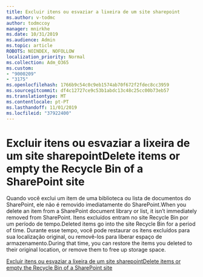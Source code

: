 ```yaml
---
title: Excluir itens ou esvaziar a lixeira de um site sharepoint
ms.author: v-todmc
author: todmccoy
manager: mnirkhe
ms.date: 10/31/2019
ms.audience: Admin
ms.topic: article
ROBOTS: NOINDEX, NOFOLLOW
localization_priority: Normal
ms.collection: Adm_O365
ms.custom:
- "9000209"
- "3175"
ms.openlocfilehash: 1766b9c54c0c9eb1574ab70f672f2fdec8cc3959
ms.sourcegitcommit: df4c12727ce9c53b1abdc13c48c25cc00b73eb57
ms.translationtype: MT
ms.contentlocale: pt-PT
ms.lasthandoff: 11/01/2019
ms.locfileid: "37922400"
---
```

# <a name="delete-items-or-empty-the-recycle-bin-of-a-sharepoint-site"></a><span data-ttu-id="4e330-102">Excluir itens ou esvaziar a lixeira de um site sharepoint</span><span class="sxs-lookup"><span data-stu-id="4e330-102">Delete items or empty the Recycle Bin of a SharePoint site</span></span> 

<span data-ttu-id="4e330-103">Quando você exclui um item de uma biblioteca ou lista de documentos do SharePoint, ele não é removido imediatamente do SharePoint.</span><span class="sxs-lookup"><span data-stu-id="4e330-103">When you delete an item from a SharePoint document library or list, it isn’t immediately removed from SharePoint.</span></span> <span data-ttu-id="4e330-104">Itens excluídos entram no site Recycle Bin por um período de tempo.</span><span class="sxs-lookup"><span data-stu-id="4e330-104">Deleted items go into the site Recycle Bin for a period of time.</span></span> <span data-ttu-id="4e330-105">Durante esse tempo, você pode restaurar os itens excluídos para sua localização original, ou removê-los para liberar espaço de armazenamento.</span><span class="sxs-lookup"><span data-stu-id="4e330-105">During that time, you can restore the items you deleted to their original location, or remove them to free up storage space.</span></span>

[<span data-ttu-id="4e330-106">Excluir itens ou esvaziar a lixeira de um site sharepoint</span><span class="sxs-lookup"><span data-stu-id="4e330-106">Delete items or empty the Recycle Bin of a SharePoint site</span></span>](https://support.office.com/article/delete-items-or-empty-the-recycle-bin-of-a-sharepoint-site-2e713599-d13e-40d6-96dc-66f0a366f74e?ui=en-US&rs=en-US&ad=US#ID0EAADAAA=Online)